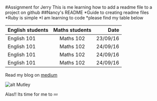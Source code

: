 #Assignment for Jerry
This is me learning how to add a readme file to a project on github
##Nancy's README
*Guide to creating readme files
*Ruby is simple
*I am learning to code
*please find my table below

| English students | Maths students|Date|
| ------------- |:-------------:| -----:|
| English 101   | Maths 102     | 23/09/16|
| English 101   | Maths 102      |  24/09/16 |
| English 101   | Maths 102      |   24/09/16 |
|English 101    | Maths 102      |   24/09/16 |

Read my blog on [medium](https://medium.com/@nancy.ewurum/techwomenafrica-and-i-f4260bd14d0f#.jqvw28ryl)

![alt Mutley](https://media.giphy.com/media/3oEjHAUOqG3lSS0f1C/giphy.gif "Muttley's giggles")

Alas!! Its time for me to :zzz:
